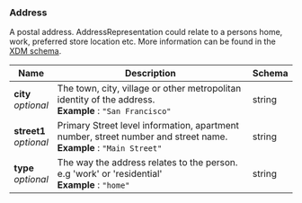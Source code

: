 
<a name="address"></a>
### Address
A postal address. AddressRepresentation could relate to a persons home, work, preferred store location etc. More information can be found in the <a href="http://xdm.corp.adobe.com/master/types.html#core.Address">XDM schema</a>.


|Name|Description|Schema|
|---|---|---|
|**city**  <br>*optional*|The town, city, village or other metropolitan identity of the address.  <br>**Example** : `"San Francisco"`|string|
|**street1**  <br>*optional*|Primary Street level information, apartment number, street number and street name.  <br>**Example** : `"Main Street"`|string|
|**type**  <br>*optional*|The way the address relates to the person. e.g 'work' or 'residential'  <br>**Example** : `"home"`|string|



